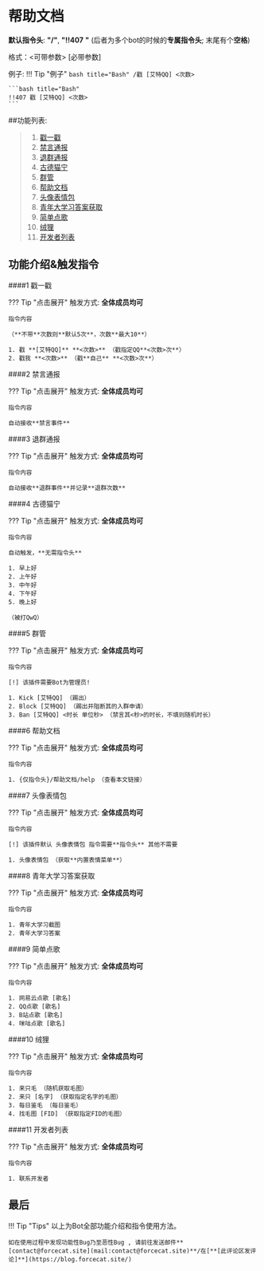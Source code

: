 # 帮助文档

**默认指令头**: **"/"**, **"!!407** **"** (后者为多个bot的时候的**专属指令头**; 末尾有个**空格**)

格式：<可带参数> [必带参数]

例子:
!!! Tip "例子"
	```bash title="Bash"
	/戳 [艾特QQ] <次数>
	```

	```bash title="Bash"
	!!407 戳 [艾特QQ] <次数>
	```

##功能列表:

> 1. [戳一戳](./#1)
> 2. [禁言通报](./#2)
> 3. [退群通报](./#3)
> 4. [古德猫宁](./#4)
> 5. [群管](./#5)
> 6. [帮助文档](./#6)
> 7. [头像表情包](./#7)
> 8. [青年大学习答案获取](./#8)
> 10. [简单点歌](./#9)
> 11. [绒狸](./#10)
> 12. [开发者列表](./#11)

## 功能介绍&触发指令

####1 戳一戳

??? Tip "点击展开"
	触发方式: **全体成员均可**
	
	指令内容
	
	（**不带**次数则**默认5次**，次数**最大10**）
	
	1. 戳 **[艾特QQ]** **<次数>** （戳指定QQ**<次数>次**）
	2. 戳我 **<次数>** （戳**自己** **<次数>次**）

####2 禁言通报

??? Tip "点击展开"
	触发方式: **全体成员均可**
	
	指令内容

	自动接收**禁言事件**

####3 退群通报

??? Tip "点击展开"
	触发方式: **全体成员均可**
	
	指令内容
	
	自动接收**退群事件**并记录**退群次数**
	

####4 古德猫宁

??? Tip "点击展开"
	触发方式: **全体成员均可**
	
	指令内容
	
	自动触发，**无需指令头**
	
	1. 早上好 
	2. 上午好
	3. 中午好
	4. 下午好
	5. 晚上好
	
	（被打QwQ）

####5 群管

??? Tip "点击展开"
	触发方式: **全体成员均可**
	
	指令内容
	
	[!] 该插件需要Bot为管理员!
	
	1. Kick [艾特QQ] （踢出）
	2. Block [艾特QQ] （踢出并阻断其的入群申请）
	3. Ban [艾特QQ] <时长 单位秒> （禁言其<秒>的时长，不填则随机时长）

####6 帮助文档

??? Tip "点击展开"
	触发方式: **全体成员均可**
	
	指令内容
	
	1. {仅指令头}/帮助文档/help （查看本文链接）

####7 头像表情包

??? Tip "点击展开"
	触发方式: **全体成员均可**
	
	指令内容
	
	[!] 该插件默认 头像表情包 指令需要**指令头** 其他不需要
	
	1. 头像表情包 （获取**内置表情菜单**）

####8 青年大学习答案获取

??? Tip "点击展开"
	触发方式: **全体成员均可**
	
	指令内容
	
	1. 青年大学习截图
	2. 青年大学习答案

####9 简单点歌

??? Tip "点击展开"
	触发方式: **全体成员均可**
	
	指令内容
	
	1. 网易云点歌 [歌名]
	2. QQ点歌 [歌名]
	3. B站点歌 [歌名]
	4. 咪咕点歌 [歌名]

####10 绒狸

??? Tip "点击展开"
	触发方式: **全体成员均可**
	
	指令内容
	
	1. 来只毛 （随机获取毛图）
	2. 来只 [名字] （获取指定名字的毛图）
	3. 每日鉴毛 （每日鉴毛）
	4. 找毛图 [FID] （获取指定FID的毛图）

####11 开发者列表
 
??? Tip "点击展开"
	触发方式: **全体成员均可**
	
	指令内容
	
	1. 联系开发者 
	

## 最后

!!! Tip "Tips"
	以上为Bot全部功能介绍和指令使用方法。
	
	如在使用过程中发现功能性Bug乃至恶性Bug , 请前往发送邮件**[contact@forcecat.site](mail:contact@forcecat.site)**/在[**[此评论区发评论]**](https://blog.forcecat.site/)
